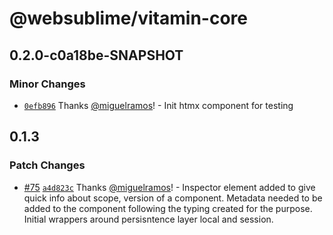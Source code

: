 # @websublime/vitamin-core

## 0.2.0-c0a18be-SNAPSHOT

### Minor Changes

- [`0efb896`](https://github.com/websublime/vitamin/commit/0efb896f098cd94868433cc98af29cf3e6e5a4a3) Thanks [@miguelramos](https://github.com/miguelramos)! - Init htmx component for testing

## 0.1.3

### Patch Changes

- [#75](https://github.com/websublime/vitamin/pull/75) [`a4d823c`](https://github.com/websublime/vitamin/commit/a4d823c01bb1e8d66f20f2954737f45bb80656ba) Thanks [@miguelramos](https://github.com/miguelramos)! - Inspector element added to give quick info about scope, version of a component. Metadata needed to be added to the component following the typing created for the purpose. Initial wrappers around persisntence layer local and session.

